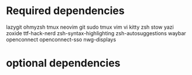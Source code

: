 <!-- TODO: remove some dependencis and make install script instead -->
# Required dependencies
lazygit
ohmyzsh
tmux
neovim
git
sudo
tmux
vim 
vi
kitty
zsh
stow
yazi
zoxide
ttf-hack-nerd
zsh-syntax-highlighting
zsh-autosuggestions
waybar
openconnect
openconnect-sso
nwg-displays <!-- super useful -->

# optional dependencies






